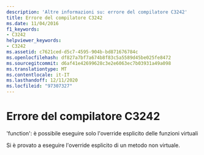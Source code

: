 ```yaml
---
description: 'Altre informazioni su: errore del compilatore C3242'
title: Errore del compilatore C3242
ms.date: 11/04/2016
f1_keywords:
- C3242
helpviewer_keywords:
- C3242
ms.assetid: c7621ced-d5c7-4595-904b-bd871676784c
ms.openlocfilehash: df827a7bf7a674b8f83c5a5589d45be025fe8472
ms.sourcegitcommit: d6af41e42699628c3e2e6063ec7b03931a49a098
ms.translationtype: MT
ms.contentlocale: it-IT
ms.lasthandoff: 12/11/2020
ms.locfileid: "97307327"
---
```

# <a name="compiler-error-c3242"></a>Errore del compilatore C3242

'function': è possibile eseguire solo l'override esplicito delle funzioni virtuali

Si è provato a eseguire l'override esplicito di un metodo non virtuale.
